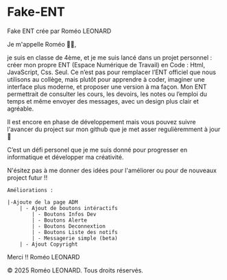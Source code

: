 # Fake-ENT
Fake ENT crée par Roméo LEONARD

Je m'appelle Roméo 👨‍💻,

je suis en classe de 4ème, et je me suis lancé dans un projet personnel : créer mon propre ENT (Espace Numérique de Travail) en Code : Html, JavaScript, Css. Seul. Ce n’est pas pour remplacer l’ENT officiel que nous utilisons au collège, mais plutôt pour apprendre à coder, imaginer une interface plus moderne, et proposer une version à ma façon. 
Mon ENT permettrait de consulter les cours, les devoirs, les notes ou l’emploi du temps et même envoyer des messages, avec un design plus clair et agréable.

Il est encore en phase de développement mais vous pouvez suivre l'avancer du project sur mon github que je met asser regulièremment à jour 💾

C’est un défi personel que je me suis donné pour progresser en informatique et développer ma créativité.

N'ésitez pas à me donner des idées pour l'améliorer ou pour de nouveaux project futur !!

    Améliorations :

    |-Ajoute de la page ADM
        | - Ajout de boutons intéractifs
            | - Boutons Infos Dev
            | - Boutons Alerte
            | - Boutons Deconnextion
            | - Boutons Liste des notifs
            | - Messagerie simple (beta)
        | - Ajout Copyright

Merci !!
Roméo LEONARD

© 2025 Roméo LEONARD. Tous droits réservés.
